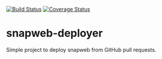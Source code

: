 [![Build Status](https://travis-ci.org/elopio/snapweb-deployer.svg?branch=master)](https://travis-ci.org/elopio/snapweb-deployer)
[![Coverage Status](https://coveralls.io/repos/github/elopio/snapweb-deployer/badge.svg?branch=master)](https://coveralls.io/github/elopio/snapweb-deployer?branch=master)

# snapweb-deployer

Simple project to deploy snapweb from GitHub pull requests.
